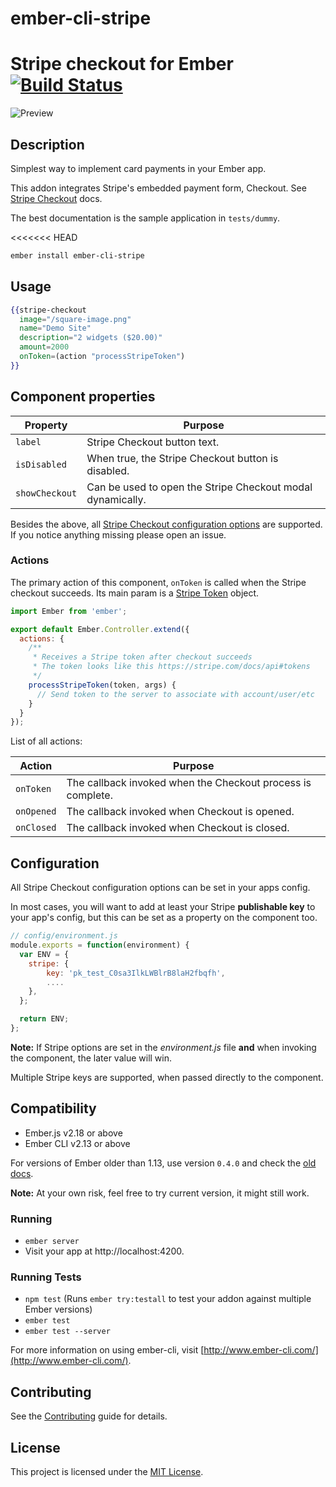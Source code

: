 ember-cli-stripe
==============================================================================

# Stripe checkout for Ember [![Build Status](https://travis-ci.org/sweettooth/ember-cli-stripe.svg?branch=master)](http://travis-ci.org/sweettooth/ember-cli-stripe)

![Preview](https://user-images.githubusercontent.com/160955/42161490-d734da26-7e03-11e8-97ca-761285ac2dff.png)


## Description

Simplest way to implement card payments in your Ember app.

This addon integrates Stripe's embedded payment form, Checkout.
See [Stripe Checkout](https://stripe.com/docs/checkout#integration-custom) docs.

The best documentation is the sample application in `tests/dummy`.

<<<<<<< HEAD
```sh
ember install ember-cli-stripe
```

## Usage

```handlebars
{{stripe-checkout
  image="/square-image.png"
  name="Demo Site"
  description="2 widgets ($20.00)"
  amount=2000
  onToken=(action "processStripeToken")
}}
```

## Component properties

Property              | Purpose
--------------------- | -------------
`label`               | Stripe Checkout button text.
`isDisabled`          | When true, the Stripe Checkout button is disabled.
`showCheckout`        | Can be used to open the Stripe Checkout modal dynamically.

Besides the above, all [Stripe Checkout configuration options](https://stripe.com/docs/checkout#integration-custom)
are supported. If you notice anything missing please open an issue.

### Actions

The primary action of this component, `onToken` is called when the Stripe checkout succeeds. Its main param is a [Stripe Token](https://stripe.com/docs/api#tokens) object.

```javascript
import Ember from 'ember';

export default Ember.Controller.extend({
  actions: {
    /**
     * Receives a Stripe token after checkout succeeds
     * The token looks like this https://stripe.com/docs/api#tokens
     */
    processStripeToken(token, args) {
      // Send token to the server to associate with account/user/etc
    }
  }
});
```

List of all actions:

Action                | Purpose
--------------------- | -------------
`onToken`             | The callback invoked when the Checkout process is complete.
`onOpened`            | The callback invoked when Checkout is opened.
`onClosed`            | The callback invoked when Checkout is closed.


## Configuration
All Stripe Checkout configuration options can be set in your apps config.

In most cases, you will want to add at least your Stripe **publishable key** to your app's config, but this can be set as a property on the component too.

```javascript
// config/environment.js
module.exports = function(environment) {
  var ENV = {
    stripe: {
        key: 'pk_test_C0sa3IlkLWBlrB8laH2fbqfh',
        ....
    },
  };

  return ENV;
};
```

**Note:** If Stripe options are set in the *environment.js* file **and** when invoking the component, the later value will win.

Multiple Stripe keys are supported, when passed directly to the component.


## Compatibility

* Ember.js v2.18 or above
* Ember CLI v2.13 or above

For versions of Ember older than 1.13, use version `0.4.0` and check the [old docs](https://github.com/sweettooth/ember-cli-stripe/blob/v0.4.0/README.md).

**Note:** At your own risk, feel free to try current version, it might still work.

### Running

* `ember server`
* Visit your app at http://localhost:4200.

### Running Tests

* `npm test` (Runs `ember try:testall` to test your addon against multiple Ember versions)
* `ember test`
* `ember test --server`


For more information on using ember-cli, visit [http://www.ember-cli.com/](http://www.ember-cli.com/).

Contributing
------------------------------------------------------------------------------

See the [Contributing](CONTRIBUTING.md) guide for details.


License
------------------------------------------------------------------------------

This project is licensed under the [MIT License](LICENSE.md).
